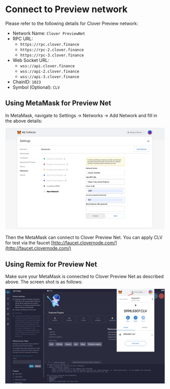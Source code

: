 # Connect to Preview network

Please refer to the following details for Clover Preview network:

* Network Name: `Clover PreviewNet`
* RPC URL: 
  * `https://rpc.clover.finance` 
  * `https://rpc-2.clover.finance` 
  * `https://rpc-3.clover.finance`
* Web Socket URL:
  * `wss://api.clover.finance`
  * `wss://api-2.clover.finance`
  * `wss://api-3.clover.finance`
* ChainID: `1023`
* Symbol \(Optional\): `CLV`

## Using MetaMask for Preview Net

In MetaMask, navigate to Settings -&gt; Networks -&gt; Add Network and fill in the above details:

![](../../.gitbook/assets/testnet.jpg)

Then the MetaMask can connect to Clover Preview Net. You can apply CLV for test via the faucet [http://faucet.clovernode.com/](http://faucet.clovernode.com/)

## Using Remix for Preview Net

Make sure your MetaMask is connected to Clover Preview Net as described above.  The screen shot is as follows:

![](../../.gitbook/assets/remix.jpg)

## 

